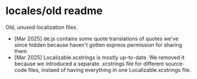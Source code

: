 
# locales/old readme

Old, unused localization files.

- [Mar 2025] de.js contains some quote translations of quotes we've since hidden because haven't gotten express permission for sharing them
- [Mar 2025] Localizable.xcstrings is mostly up-to-date. We removed it because we introduced a separate .xcstrings file for different source-code files, instaed of having everything in one Localizable.xcstrings file. 
